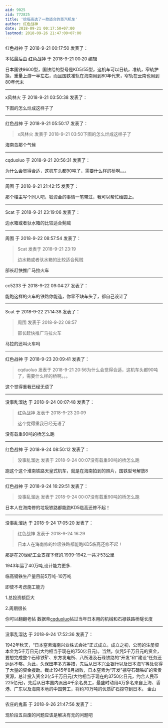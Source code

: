 ```yaml
---
aid: 9025
zid: 772825
title: '给临高选了一款适合的蒸汽机车'
author: 红色战神
date: 2018-09-21 00:17:50+07:00
lastmod: 2018-09-26 21:47:00+07:00
---
```


红色战神 于 2018-9-21 00:17:50 发表了：

本帖最后由 红色战神 于 2018-9-21 00:20 编辑 

日本国铁9600型，国铁给的型号是KD5/55型，这机车可以日轨，准轨，窄轨护换，重量上游一半左右，而且国铁准轨在海南用到80年代末，窄轨在云南也用到80年代末

---------

x风林火 于 2018-9-21 03:50:38 发表了：

下图的怎么烂成这样子了

---------

红色战神 于 2018-9-21 05:50:17 发表了：

> x风林火 发表于 2018-9-21 03:50下图的怎么烂成这样子了



海南岛那个气候

---------

cqduoluo 于 2018-9-21 20:56:31 发表了：

为什么会觉得合适，这机车头都90吨了，需要什么样的桥啊。。。

---------

周围 于 2018-9-21 21:42:15 发表了：

那个楼主写个同人吧，钱资金的事情一笔带过，我可以帮忙给圆上。

---------

Scat 于 2018-9-21 23:19:06 发表了：

边水箱或者驮水箱的比较适合髡贼

---------

周围 于 2018-9-22 08:57:54 发表了：

> Scat 发表于 2018-9-21 23:19
> 
> 边水箱或者驮水箱的比较适合髡贼



部长赶快推广马拉火车

---------

cc5233 于 2018-9-22 09:04:27 发表了：

能跑这样的火车的铁路你能造，你早不缺车头了，都自己设计了

---------

Scat 于 2018-9-22 21:14:38 发表了：

> 周围 发表于 2018-9-22 08:57
> 
> 部长赶快推广马拉火车



马拉的还叫火车吗

---------

红色战神 于 2018-9-23 20:09:41 发表了：

> cqduoluo 发表于 2018-9-21 20:56为什么会觉得合适，这机车头都90吨了，需要什么样的桥啊。。。



这个觉得重我已经无语了

---------

没事乱溜达 于 2018-9-24 00:07:48 发表了：

> 红色战神 发表于 2018-9-23 20:09
> 
> 这个觉得重我已经无语了



没有载重90吨的桥怎么跑

---------

红色战神 于 2018-9-24 08:50:12 发表了：

> 没事乱溜达 发表于 2018-9-24 00:07没有载重90吨的桥怎么跑



跑这个这个淮南铁路天皇式机车，就是在海南拍到的照片，国铁型号解放8

---------

红色战神 于 2018-9-24 16:29:51 发表了：

> 没事乱溜达 发表于 2018-9-24 00:07没有载重90吨的桥怎么跑



日本人在海南修的垃圾铁路都能跑KD5临高还修不起！

---------

没事乱溜达 于 2018-9-24 17:05:20 发表了：

> 红色战神 发表于 2018-9-24 16:29
> 
> 日本人在海南修的垃圾铁路都能跑KD5临高还修不起！



那是在20世纪工业支撑下修的.1939-1942.一共才53公里

1943年运了40万吨,设计能力更多.

临高钢铁生产量目前5万吨-10万吨

即使不考虑施工能力

1.总投资额巨大

2.周期很长

你可以翻翻老帖 数据帝[cqduoluo](http://bbs.northdy.com/space-uid-6063.html)帖过当年日本用的机械和石禄铁路桥隧长度

---------

没事乱溜达 于 2018-9-24 17:52:36 发表了：

1942年秋天，“日本窒素海南兴业株式会社”正式成立。成立之初，公司的注册资本金为5千万日元(大约相当于现在的750亿日元)。当然，仅凭5千万日元的资金，要想完成整个石碌铁矿、东方发电所、八所港及石碌铁路的“开发”和“建设”任务还远远不够。为此，久保田丰多方筹措，先后从日本兴业银行以及日本海军等处获得了大量的资金援助。截止1945年8月战败，日本窒素为“开发”掠夺石碌铁矿的宝贵资源，总计投入资金2亿5千万日元(大约相当于现在的3750亿日元，约合人民币225亿元)，先后从日本国内派出4千余名员工，最盛时动用4万多名来自上海、香港、广东以及海南本地的中国劳工，将约70万吨的优质矿石掠夺到日本。 金山

---------

农庄的鬼畜 于 2018-9-26 21:47:56 发表了：

现阶段五百废的问题应该是解决有无的问题吧

---------

